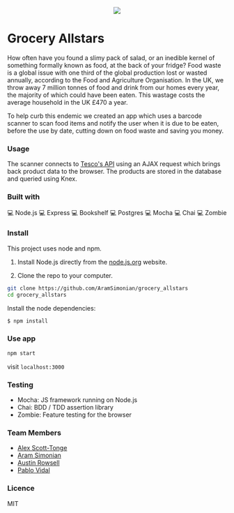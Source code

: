 <p align="center">
  <img src=https://media.giphy.com/media/3o6nV23THEdFGNGYIE/giphy.gif />
</p>

# Grocery Allstars
How often have you found a slimy pack of salad, or an inedible kernel of something formally known as food, at the back of your fridge? Food waste is a global issue with one third of the global production lost or wasted annually, according to the Food and Agriculture Organisation. In the UK, we throw away 7 million tonnes of food and drink from our homes every year, the majority of which could have been eaten. This wastage costs the average household in the UK £470 a year. 

To help curb this endemic we created an app which uses a barcode scanner to scan food items and notify the user when it is due to be eaten, before the use by date, cutting down on food waste and saving you money. 

### Usage
The scanner connects to [Tesco's API](https://devportal.tescolabs.com/) using an AJAX request which brings back product data to the browser. The products are stored in the database and queried using Knex.

### Built with
:computer: Node.js
:computer: Express
:computer: Bookshelf
:computer: Postgres
:computer: Mocha
:computer: Chai
:computer: Zombie

### Install
This project uses node and npm. 

1. Install Node.js directly from the [node.js.org](https://nodejs.org/en/download/) website. 

2. Clone the repo to your computer.

```sh
git clone https://github.com/AramSimonian/grocery_allstars
cd grocery_allstars
```

Install the node dependencies:

```sh
$ npm install 
```

### Use app

```sh
npm start
```
visit `localhost:3000`


### Testing
- Mocha: JS framework running on Node.js
- Chai: BDD / TDD assertion library
- Zombie: Feature testing for the browser

### Team Members
- [Alex Scott-Tonge](https://github.com/alexscotttonge)
- [Aram Simonian](https://github.com/AramSimonian)
- [Austin Rowsell](https://github.com/andyrow123)
- [Pablo Vidal](https://github.com/Pablo123GitHub)

### Licence
MIT


